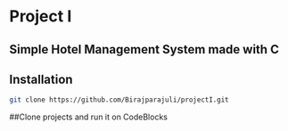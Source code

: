 # Project I
## Simple Hotel Management System made with C

## Installation

```bash
git clone https://github.com/Birajparajuli/projectI.git
```
##Clone projects and run it on CodeBlocks